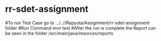 # rr-sdet-assignment

#To run Test Case go to .../..//Rapyuta/Assignment/rr-sdet-assignment folder
#Run Command mvn test
#After the run is complete the Report can be seen in the folder /src/main/java/resorces/reports